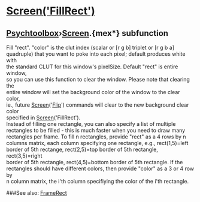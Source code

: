 # [Screen('FillRect')](Screen-FillRect) 
## [Psychtoolbox](Pyschtoolbox)&#8250;[Screen](Screen).{mex*} subfunction


Fill "rect". "color" is the clut index (scalar or [r g b] triplet or [r g b a]  
quadruple) that you want to poke into each pixel;  default produces white with  
the standard CLUT for this window's pixelSize. Default "rect" is entire window,  
so you can use this function to clear the window. Please note that clearing the  
entire window will set the background color of the window to the clear color,  
ie., future [Screen](Screen)('[Flip](Flip)') commands will clear to the new background clear color  
specified in [Screen](Screen)('FillRect').  
Instead of filling one rectangle, you can also specify a list of multiple  
rectangles to be filled - this is much faster when you need to draw many  
rectangles per frame. To fill n rectangles, provide "rect" as a 4 rows by n  
columns matrix, each column specifying one rectangle, e.g., rect(1,5)=left  
border of 5th rectange, rect(2,5)=top border of 5th rectangle, rect(3,5)=right  
border of 5th rectangle, rect(4,5)=bottom border of 5th rectangle. If the  
rectangles should have different colors, then provide "color" as a 3 or 4 row by  
n column matrix, the i'th column specifiying the color of the i'th rectangle.   


###See also:
[FrameRect](Screen-FrameRect)

